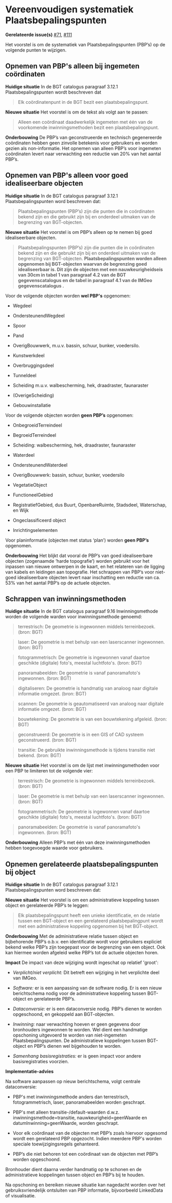 Vereenvoudigen systematiek Plaatsbepalingspunten
================================================

**Gerelateerde issue(s)**
[\#71](https://github.com/Geonovum/IMGeo2018/issues/#71),
[\#111](https://github.com/Geonovum/IMGeo2018/issues/111)

Het voorstel is om de systematiek van Plaatsbepalingspunten (PBP’s) op de
volgende punten te wijzigen.

Opnemen van PBP's alleen bij ingemeten coördinaten
--------------------------------------------------

**Huidige situatie** In de BGT catalogus paragraaf 3.12.1 Plaatsbepalingspunten
wordt beschreven dat

>   Elk coördinatenpunt in de BGT bezit een plaatsbepalingspunt.

**Nieuwe situatie** Het voorstel is om de tekst als volgt aan te passen:

>   Alleen een coördinaat daadwerkelijk ingemeten met één van de voorkomende
>   inwinningsmethoden bezit een plaatsbepalingspunt.

**Onderbouwing** De PBP’s van geconstrueerde en technisch gegenereerde
coördinaten hebben geen zinvolle betekenis voor gebruikers en worden gezien als
non-informatie. Het opnemen van alleen PBP’s voor ingemeten coördinaten levert
naar verwachting een reductie van 20% van het aantal PBP’s.

Opnemen van PBP's alleen voor goed idealiseerbare objecten
----------------------------------------------------------

**Huidige situatie** In de BGT catalogus paragraaf 3.12.1 Plaatsbepalingspunten
word beschreven dat:

>   Plaatsbepalingspunten (PBP’s) zijn die punten die in coördinaten bekend zijn
>   en die gebruikt zijn bij en onderdeel uitmaken van de begrenzing van
>   BGT-objecten.

**Nieuwe situatie** Het voorstel is om PBP’s alleen op te nemen bij goed
idealiseerbare objecten.

>   Plaatsbepalingspunten (PBP’s) zijn die punten die in coördinaten bekend zijn
>   en die gebruikt zijn bij en onderdeel uitmaken van de begrenzing van
>   BGT-objecten. **Plaatsbepalingspunten worden alleen opgenomen bij
>   BGT-objecten waarvan de begrenzing goed idealiseerbaar is. Dit zijn de
>   objecten met een nauwkeurigheidseis van 30cm in tabel 1 van paragraaf 4.2
>   van de BGT gegevenscatalogus en de tabel in paragraaf 4.1 van de IMGeo
>   gegevenscatalogus .**

Voor de volgende objecten worden **wel PBP's** opgenomen:

-   Wegdeel

-   OndersteunendWegdeel

-   Spoor

-   Pand

-   OverigBouwwerk, m.u.v. bassin, schuur, bunker, voedersilo.

-   Kunstwerkdeel

-   Overbruggingsdeel

-   Tunneldeel

-   Scheiding m.u.v. walbescherming, hek, draadraster, faunaraster

-   (OverigeScheiding)

-   Gebouwinstallatie

Voor de volgende objecten worden **geen PBP’s** opgenomen:

-   OnbegroeidTerreindeel

-   BegroeidTerreindeel

-   Scheiding: walbescherming, hek, draadraster, faunaraster

-   Waterdeel

-   OndersteunendWaterdeel

-   OverigBouwwerk: bassin, schuur, bunker, voedersilo

-   VegetatieObject

-   FunctioneelGebied

-   RegistratiefGebied, dus Buurt, OpenbareRuimte, Stadsdeel, Waterschap, en
    Wijk

-   Ongeclassificeerd object

-   Inrichtingselementen

Voor planinformatie (objecten met status ‘plan’) worden **geen PBP’s**
opgenomen.

**Onderbouwing** Het blijkt dat vooral de PBP’s van goed idealiseerbare objecten
(zogenaamde ‘harde topografie’) worden gebruikt voor het inpassen van nieuwe
ontwerpen in de kaart, en het relateren van de ligging van kabels en leidingen
aan topografie. Het schrappen van PBP’s voor niet-goed idealiseerbare objecten
levert naar inschatting een reductie van ca. 53% van het aantal PBP’s op de
actuele objecten.

Schrappen van inwinningsmethoden
--------------------------------

**Huidige situatie** In de BGT catalogus paragraaf 9.16 Inwinningsmethode worden
de volgende warden voor inwinningsmethode genoemd:

>   terrestrisch: De geometrie is ingewonnen middels terreinbezoek. (bron: BGT)

>   laser: De geometrie is met behulp van een laserscanner ingewonnen. (bron:
>   BGT)

>   fotogrammetrisch: De geometrie is ingewonnen vanaf daartoe geschikte
>   (digitale) foto's, meestal luchtfoto's. (bron: BGT)

>   panoramabeelden: De geometrie is vanaf panoramafoto's ingewonnen. (bron:
>   BGT)

>   digitaliseren: De geometrie is handmatig van analoog naar digitale
>   informatie omgezet. (bron: BGT)

>   scannen: De geometrie is geautomatiseerd van analoog naar digitale
>   informatie omgezet. (bron: BGT)

>   bouwtekening: De geometrie is van een bouwtekening afgeleid. (bron: BGT)

>   geconstrueerd: De geometrie is in een GIS of CAD systeem geconstrueerd.
>   (bron: BGT)

>   transitie: De gebruikte inwinningsmethode is tijdens transitie niet bekend.
>   (bron: BGT)

**Nieuwe situatie** Het voorstel is om de lijst met inwinningsmethoden voor een
PBP te limiteren tot de volgende vier:

>   terrestrisch: De geometrie is ingewonnen middels terreinbezoek. (bron: BGT)

>   laser: De geometrie is met behulp van een laserscanner ingewonnen. (bron:
>   BGT)

>   fotogrammetrisch: De geometrie is ingewonnen vanaf daartoe geschikte
>   (digitale) foto's, meestal luchtfoto's. (bron: BGT)

>   panoramabeelden: De geometrie is vanaf panoramafoto's ingewonnen. (bron:
>   BGT)

**Onderbouwing** Alleen PBP’s met één van deze inwinningsmethoden hebben
toegevoegde waarde voor gebruikers.

Opnemen gerelateerde plaatsbepalingspunten bij object
-----------------------------------------------------

**Huidige situatie** In de BGT catalogus paragraaf 3.12.1 Plaatsbepalingspunten
word beschreven dat:

**Nieuwe situatie** Het voorstel is om een administratieve koppeling tussen
object en gerelateerde PBP’s te leggen:

>   Elk plaatsbepalingspunt heeft een unieke identificatie, en de relatie tussen
>   een BGT-object en een gerelateerd plaatsbepalingpunt wordt met een
>   administratieve koppeling opgenomen bij het BGT-object.

**Onderbouwing** Met de administratieve relatie tussen object en bijbehorende
PBP’s o.b.v. een identificatie wordt voor gebruikers expliciet bekend welke
PBP’s zijn toegepast voor de begrenzing van een object. Ook kan hiermee worden
afgeleid welke PBP’s tot de actuele objecten horen.

**Impact** De impact van deze wijziging wordt ingeschat op relatief 'groot':

-   *Verplicht/niet verplicht:* Dit betreft een wijziging in het verplichte deel
    van IMGeo.

-   *Software:* er is een aanpassing van de software nodig. Er is een nieuw
    berichtschema nodig voor de administratieve koppeling tussen BGT-object en
    gerelateerde PBP’s.

-   *Dataconversie:* er is een dataconversie nodig. PBP’s dienen te worden
    opgeschoond, en gekoppeld aan BGT-objecten.

-   *Inwinning:* naar verwachting hoeven er geen gegevens door bronhouders
    ingewonnen te worden. Wel dient een handmatige opschoning uitgevoerd te
    worden van niet-ingemeten Plaatsbepalingspunten. De administratieve
    koppelingen tussen BGT-object en PBP’s dienen wel bijgehouden te worden.

-   *Samenhang basisregistraties:* er is geen impact voor andere
    basisregistraties voorzien.

**Implementatie-advies**

Na software aanpassen op nieuw berichtschema, volgt centrale dataconversie:

-   PBP's met inwinningsmethode anders dan terrestrisch, fotogrammetrisch,
    laser, panoramabeelden worden geschrapt.

-   PBP's met alleen transitie-/default-waarden d.w.z.
    inwinningsmethode=transitie, nauwkeurigheid=geenWaarde en
    datumInwinning=geenWaarde, worden geschrapt.

-   Voor elk coördinaat van de objecten met PBP’s zoals hiervoor opgesomd wordt
    een gerelateerd PBP opgezocht. Indien meerdere PBP's worden speciale
    toewijzigingsregels gehanteerd.

-   PBP’s die niet behoren tot een coördinaat van de objecten met PBP’s worden
    opgeschoond.

Bronhouder dient daarna verder handmatig op te schonen en de administratieve
koppelingen tussen object en PBP’s bij te houden.

Na opschoning en bereiken nieuwe situatie kan nagedacht worden over het
gebruiksvriendelijk ontsluiten van PBP informatie, bijvoorbeeld LinkedData of
visualisatie.
